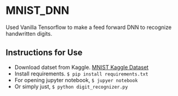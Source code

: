 # MNIST_DNN

Used Vanilla Tensorflow to make a feed forward DNN to recognize handwritten digits.

## Instructions for Use
* Download datset from Kaggle. [MNIST Kaggle Dataset](https://www.kaggle.com/c/digit-recognizer/data)
* Install requirements. `$ pip install requirements.txt`
* For opening jupyter notebook, `$ jupyer notebook`
* Or simply just, `$ python digit_recognizer.py`
